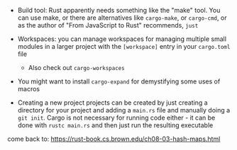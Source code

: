 - Build tool: Rust apparently needs something like the "make" tool. You can use make, or there are alternatives like `cargo-make`, or `cargo-cmd`, or as the author of "From JavaScript to Rust" recommends, `just`
- Workspaces: you can manage workspaces for managing multiple small modules in a larger project with the `[workspace]` entry in your `cargo.toml` file
  - Also check out `cargo-workspaces`
- You might want to install `cargo-expand` for demystifying some uses of macros

- Creating a new project
  projects can be created by just creating a directory for your project and adding a `main.rs` file and manually doing a `git init`. Cargo is not necessary for running code either - it can be done with `rustc main.rs` and then just run the resulting executable

come back to: https://rust-book.cs.brown.edu/ch08-03-hash-maps.html
